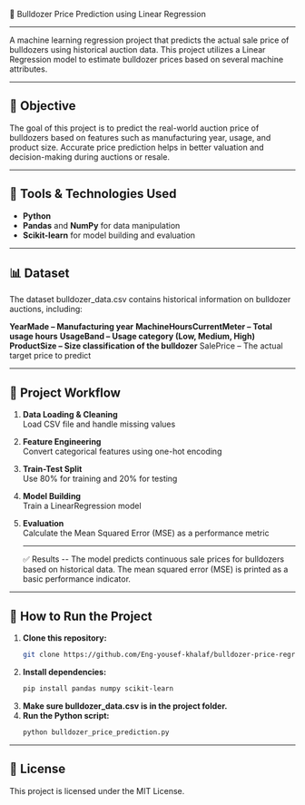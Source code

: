 🚜 Bulldozer Price Prediction using Linear Regression
___
A machine learning regression project that predicts the actual sale price of bulldozers using historical auction data. This project utilizes a Linear Regression model to estimate bulldozer prices based on several machine attributes.
___
📌 Objective
---
The goal of this project is to predict the real-world auction price of bulldozers based on features such as manufacturing year, usage, and product size. Accurate price prediction helps in better valuation and decision-making during auctions or resale.
___
## 🧰 Tools & Technologies Used

- **Python**
- **Pandas** and **NumPy** for data manipulation
- **Scikit-learn** for model building and evaluation

___
📊 Dataset
---
The dataset bulldozer_data.csv contains historical information on bulldozer auctions, including:

**YearMade – Manufacturing year**
**MachineHoursCurrentMeter – Total usage hours**
**UsageBand – Usage category (Low, Medium, High)**
**ProductSize – Size classification of the bulldozer**
SalePrice – The actual target price to predict
___
🧪 Project Workflow
---
1. **Data Loading & Cleaning**  
   Load CSV file and handle missing values

2. **Feature Engineering**  
   Convert categorical features using one-hot encoding

3. **Train-Test Split**  
   Use 80% for training and 20% for testing

4. **Model Building**  
   Train a LinearRegression model

5. **Evaluation**  
   Calculate the Mean Squared Error (MSE) as a performance metric
   ___
   ✅ Results
--
The model predicts continuous sale prices for bulldozers based on historical data. The mean squared error (MSE) is
printed as a basic performance indicator.
___
## 🚀 How to Run the Project

1. **Clone this repository:**
   ```bash
   git clone https://github.com/Eng-yousef-khalaf/bulldozer-price-regression-project.git
2. **Install dependencies:**
   ```bash
   pip install pandas numpy scikit-learn
3. **Make sure bulldozer_data.csv is in the project folder.**
4. **Run the Python script:**
   ```bash
   python bulldozer_price_prediction.py
___
📄 License
--
This project is licensed under the MIT License.


   
   



